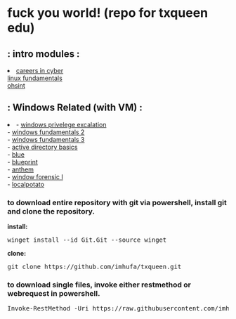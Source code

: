 <!DOCTYPE html>
<html>
<head>
	<meta charset="UTF-8"
	<meta name="author" content="hufa">
	<meta name="viewport" content="width=device-width, initial-scale=1.0">
</head>
<body>
	<h1>
		fuck you world! (repo for txqueen edu)
	</h1>
	<h2>
        : intro modules :
	</h2>
    <li>
		<a href="https://tryhackme.com/r/room/careersincyber?ref=blog.tryhackme.com">careers in cyber</a><br>
		<a href="https://tryhackme.com/room/linuxfundamentalspart1?ref=blog.tryhackme.com">linux fundamentals</a><br>
		<a href="https://tryhackme.com/room/ohsint?ref=blog.tryhackme.com">ohsint</a><br>
    </li>
	<h2>
		: Windows Related (with VM) :
	</h2>
	<li>
    	- <a href="https://tryhackme.com/room/windows10privesc?ref=blog.tryhackme.com">windows privelege excalation</a><br>
	   	- <a href="https://tryhackme.com/room/windowsfundamentals2x0x?ref=blog.tryhackme.com">windows fundamentals 2</a><br>
	   	- <a href="https://tryhackme.com/room/windowsfundamentals3xzx?ref=blog.tryhackme.com">windows fundamentals 3</a><br>
	   	- <a href="https://tryhackme.com/room/winadbasics?ref=blog.tryhackme.com">active directory basics</a><br>
	   	- <a href="https://tryhackme.com/room/blue?ref=blog.tryhackme.com">blue</a><br>
	   	- <a href="https://tryhackme.com/room/blueprint?ref=blog.tryhackme.com">blueprint</a><br>
	   	- <a href="https://tryhackme.com/room/anthem?ref=blog.tryhackme.com">anthem</a><br>
	   	- <a href="https://tryhackme.com/room/windowsforensics1?ref=blog.tryhackme.com">window forensic I</a><br>
	   	- <a href="https://tryhackme.com/room/localpotato?ref=blog.tryhackme.com">localpotato</a><br>
	</li>
    <h3>
        to download entire repository with git via powershell, install git and clone the repository.
    </h3>
    <p><b>install:</b></p>
    <pre>winget install --id Git.Git --source winget</pre>
    <p><b>clone:</b></p>
    <pre>git clone https://github.com/imhufa/txqueen.git</pre>
    <h3>
        to download single files, invoke either restmethod or webrequest in powershell.
    </h3>
    <pre>Invoke-RestMethod -Uri https://raw.githubusercontent.com/imhufa/txqueen/main/readme.md</pre>
</body>
</html>

